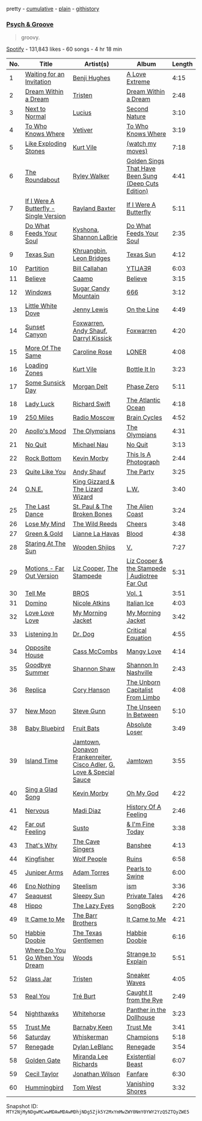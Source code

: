 pretty - [cumulative](/playlists/cumulative/37i9dQZF1DX2FJ4E5eMYdk.md) - [plain](/playlists/plain/37i9dQZF1DX2FJ4E5eMYdk) - [githistory](https://github.githistory.xyz/mackorone/spotify-playlist-archive/blob/main/playlists/plain/37i9dQZF1DX2FJ4E5eMYdk)

### [Psych & Groove](https://open.spotify.com/playlist/37i9dQZF1DX2FJ4E5eMYdk)

> groovy.

[Spotify](https://open.spotify.com/user/spotify) - 131,843 likes - 60 songs - 4 hr 18 min

| No. | Title | Artist(s) | Album | Length |
|---|---|---|---|---|
| 1 | [Waiting for an Invitation](https://open.spotify.com/track/71yh7sKS2R54c3qcGuRv2j) | [Benji Hughes](https://open.spotify.com/artist/1w4UUVXVsk63VT2vTwx1e1) | [A Love Extreme](https://open.spotify.com/album/2zQGpwdvHqZhw2BguUqb18) | 4:15 |
| 2 | [Dream Within a Dream](https://open.spotify.com/track/7wuHX0sgGELdVbZMSfKTgw) | [Tristen](https://open.spotify.com/artist/136eH4t69aKT2UuS36z3Qo) | [Dream Within a Dream](https://open.spotify.com/album/5NnQzQNyUQMwiHTzNrrGdx) | 2:48 |
| 3 | [Next to Normal](https://open.spotify.com/track/32hyjj6HoeylRLJDEwLRPM) | [Lucius](https://open.spotify.com/artist/1WrqUPWlHN5FXCRcQgrkas) | [Second Nature](https://open.spotify.com/album/23rODwWw3dylrLEzUW1tIw) | 3:10 |
| 4 | [To Who Knows Where](https://open.spotify.com/track/4WmR52KdbGjBNYswu0vCxq) | [Vetiver](https://open.spotify.com/artist/7ACSlU8kTcQIbvpwLWze8E) | [To Who Knows Where](https://open.spotify.com/album/5NAczxw7gfuk2RaADp1aMn) | 3:19 |
| 5 | [Like Exploding Stones](https://open.spotify.com/track/3UEmMEcilrUnd589Nhv5ct) | [Kurt Vile](https://open.spotify.com/artist/5gspAQIAH8nJUrMYgXjCJ2) | [\(watch my moves\)](https://open.spotify.com/album/0iUKX7bSb68dbhM7sfcNwo) | 7:18 |
| 6 | [The Roundabout](https://open.spotify.com/track/1XJP5iLjFHrKwdNIRC4V4j) | [Ryley Walker](https://open.spotify.com/artist/7xwppARWdjgnJSKLhbGzFc) | [Golden Sings That Have Been Sung \(Deep Cuts Edition\)](https://open.spotify.com/album/65lq5gUdKOakCZjNaurgy6) | 4:41 |
| 7 | [If I Were A Butterfly \- Single Version](https://open.spotify.com/track/0oUBTMblmGqB5fBibdslTw) | [Rayland Baxter](https://open.spotify.com/artist/251UrhgNbMr15NLzQ2KyKq) | [If I Were A Butterfly](https://open.spotify.com/album/11R59ESDiW114ngszKUkyH) | 5:11 |
| 8 | [Do What Feeds Your Soul](https://open.spotify.com/track/3vgVc48A4Zx2GvBblEMxce) | [Kyshona](https://open.spotify.com/artist/6W2VAlwJmXUkGwOmtFCFUA), [Shannon LaBrie](https://open.spotify.com/artist/2hbQ7GP1FxLy7D8lRX2Kq7) | [Do What Feeds Your Soul](https://open.spotify.com/album/1MCMIRmD3RAj9zbMLfdADw) | 2:35 |
| 9 | [Texas Sun](https://open.spotify.com/track/24ntSW3QVJzR79lHAAOTaY) | [Khruangbin](https://open.spotify.com/artist/2mVVjNmdjXZZDvhgQWiakk), [Leon Bridges](https://open.spotify.com/artist/3qnGvpP8Yth1AqSBMqON5x) | [Texas Sun](https://open.spotify.com/album/4HFO9PDRxsdbcegkcNhxgz) | 4:12 |
| 10 | [Partition](https://open.spotify.com/track/2zoJ9SMaicLiQc22enBTII) | [Bill Callahan](https://open.spotify.com/artist/7gqsi6aBSkRMJoL9psKqMr) | [YTI⅃AƎЯ](https://open.spotify.com/album/3bclTvGr69frcDsVw2VJVO) | 6:03 |
| 11 | [Believe](https://open.spotify.com/track/0QFGZqqB1KDpOtyL3vXMXo) | [Caamp](https://open.spotify.com/artist/0wyMPXGfOuQzNR54ujR9Ix) | [Believe](https://open.spotify.com/album/0WOkJaVLYAGfbuBvcKCTCo) | 3:15 |
| 12 | [Windows](https://open.spotify.com/track/4gX8uV7Cx0VYsw1nPaL2qC) | [Sugar Candy Mountain](https://open.spotify.com/artist/3y6SKYXXP4lrliD6CzVXH3) | [666](https://open.spotify.com/album/0Y9pFvtCR52aFUxJfKjTMB) | 3:12 |
| 13 | [Little White Dove](https://open.spotify.com/track/6GmpADghIK0gLem1FS2VGJ) | [Jenny Lewis](https://open.spotify.com/artist/5cMVRrisBpDkXCVG48epED) | [On the Line](https://open.spotify.com/album/2AHG3vkC3H7zqHbYdgCCcy) | 4:49 |
| 14 | [Sunset Canyon](https://open.spotify.com/track/4YvOkz9IrldHkWiDZremSr) | [Foxwarren](https://open.spotify.com/artist/2dPIBvg7mU59dCTGjhPylV), [Andy Shauf](https://open.spotify.com/artist/5mFKYdmiYwNJTDtSzgFyQx), [Darryl Kissick](https://open.spotify.com/artist/1VbP2VbyU1Ht1wtIAMn4Gc) | [Foxwarren](https://open.spotify.com/album/27NP9XgsqFi9sfV9RZaqOa) | 4:20 |
| 15 | [More Of The Same](https://open.spotify.com/track/1e2LGT07diSwc7UYnK7txi) | [Caroline Rose](https://open.spotify.com/artist/06W84OT2eFUNVwG85UsxJw) | [LONER](https://open.spotify.com/album/2ztVsnlMAsHqVe1BjoICnr) | 4:08 |
| 16 | [Loading Zones](https://open.spotify.com/track/0Z6W8GqZLM7DmgKp2jY6Pd) | [Kurt Vile](https://open.spotify.com/artist/5gspAQIAH8nJUrMYgXjCJ2) | [Bottle It In](https://open.spotify.com/album/1UVthTEgHP0WcZZxqHtkvL) | 3:23 |
| 17 | [Some Sunsick Day](https://open.spotify.com/track/7kXJUbAAPx2Bc4tKASpV5T) | [Morgan Delt](https://open.spotify.com/artist/29ITaP4nYGDlz54m7pLJL1) | [Phase Zero](https://open.spotify.com/album/2B3pV6PcT7nwqrWrheOqWP) | 5:11 |
| 18 | [Lady Luck](https://open.spotify.com/track/4zdSkZqBNo0fHmviHOtxGe) | [Richard Swift](https://open.spotify.com/artist/7fSjnDr8tBO37Xbb2UXuYr) | [The Atlantic Ocean](https://open.spotify.com/album/4IwiiZ3EaJ1FKeHyVatLIO) | 4:18 |
| 19 | [250 Miles](https://open.spotify.com/track/5zWsOD8aSwx5P7kGb6gQTw) | [Radio Moscow](https://open.spotify.com/artist/692VvGTch5OLXj4zEE6H3y) | [Brain Cycles](https://open.spotify.com/album/3w26tAxCUFYYzeFMq5qNJg) | 4:52 |
| 20 | [Apollo's Mood](https://open.spotify.com/track/6j1GazXT78zw8orKRsZVt5) | [The Olympians](https://open.spotify.com/artist/0ZPqGxW2iwZz7vGJWzuTUi) | [The Olympians](https://open.spotify.com/album/4XipjE8vNOXj7Xc9FlD962) | 4:31 |
| 21 | [No Quit](https://open.spotify.com/track/3zGn3DuQSsh5g6o2r6IwJg) | [Michael Nau](https://open.spotify.com/artist/1VfgWum48nwYJcCfdPwWgs) | [No Quit](https://open.spotify.com/album/1YhIJxRStr6P4klotOPv9N) | 3:13 |
| 22 | [Rock Bottom](https://open.spotify.com/track/17ctpmqT0N9hGhXWWvOob5) | [Kevin Morby](https://open.spotify.com/artist/6fxk3UXHTFYET8qCT9WlBF) | [This Is A Photograph](https://open.spotify.com/album/6NMzokKOYpPO9VXDjmc5y6) | 2:44 |
| 23 | [Quite Like You](https://open.spotify.com/track/46zMfAycgHfH8mq7cm25zX) | [Andy Shauf](https://open.spotify.com/artist/5mFKYdmiYwNJTDtSzgFyQx) | [The Party](https://open.spotify.com/album/35FWLG8Ysjj1BF3sx4F6zM) | 3:25 |
| 24 | [O.N.E.](https://open.spotify.com/track/5Tr57zEsUBRckxVrwgsoQU) | [King Gizzard & The Lizard Wizard](https://open.spotify.com/artist/6XYvaoDGE0VmRt83Jss9Sn) | [L.W.](https://open.spotify.com/album/7mGW0YccQQZPCD1acHaClx) | 3:40 |
| 25 | [The Last Dance](https://open.spotify.com/track/3Z9Xzfi7XDT3DVyfb8gRVp) | [St\. Paul & The Broken Bones](https://open.spotify.com/artist/4fXkvh05wFhuH77MfD4m9o) | [The Alien Coast](https://open.spotify.com/album/6u9qHGvcKkavFaWp4Hwifl) | 3:24 |
| 26 | [Lose My Mind](https://open.spotify.com/track/7djjzziCovlTf0yXGIArWS) | [The Wild Reeds](https://open.spotify.com/artist/3Q9WLyqkHw04V6DDtvPWwH) | [Cheers](https://open.spotify.com/album/449AwHLbBwEzRvAqIQr5mB) | 3:48 |
| 27 | [Green & Gold](https://open.spotify.com/track/4VPpZXXeZHfpzvHNaPjLcF) | [Lianne La Havas](https://open.spotify.com/artist/2RP4pPHTXlQpDnO9LvR7Yt) | [Blood](https://open.spotify.com/album/0OyUgwL97FT5MWpBLqL6br) | 4:38 |
| 28 | [Staring At The Sun](https://open.spotify.com/track/0Ku9zP02uHYS4HH6jNLxV0) | [Wooden Shjips](https://open.spotify.com/artist/35rFgnhlSSYflP4HpC3JM0) | [V.](https://open.spotify.com/album/5KjpFRvPpExlRIuDQqwhNk) | 7:27 |
| 29 | [Motions \- Far Out Version](https://open.spotify.com/track/3An6qpudDbeAHGDyFUVrUB) | [Liz Cooper](https://open.spotify.com/artist/58irgKwXTjCCuYQB58aXeH), [The Stampede](https://open.spotify.com/artist/6naWDjIIvxOhHfu99ubAC7) | [Liz Cooper & the Stampede \| Audiotree Far Out](https://open.spotify.com/album/1EjCdmwjYApHKhSRmaXSpR) | 5:31 |
| 30 | [Tell Me](https://open.spotify.com/track/581KISzBIATjlONj5MbPQe) | [BROS](https://open.spotify.com/artist/4b2FejUQCLbLbalnwPyLQc) | [Vol\. 1](https://open.spotify.com/album/1q8IVSmI5N41iEuhMyX3Bf) | 3:51 |
| 31 | [Domino](https://open.spotify.com/track/6L8waqXbOl7OXhhH3acVfk) | [Nicole Atkins](https://open.spotify.com/artist/4ab2tQaaTr2TnairelOwvO) | [Italian Ice](https://open.spotify.com/album/5fMEqegQ5CNA7V4OB7ROWV) | 4:03 |
| 32 | [Love Love Love](https://open.spotify.com/track/7uHLE0CpfsRl6Cil3965jn) | [My Morning Jacket](https://open.spotify.com/artist/43O3c6wewpzPKwVaGEEtBM) | [My Morning Jacket](https://open.spotify.com/album/3L8hsIkIH21xMPiRjalZmH) | 3:42 |
| 33 | [Listening In](https://open.spotify.com/track/46D2L5WkfinP6scJ7sLX3Z) | [Dr\. Dog](https://open.spotify.com/artist/4mLJ3XfOM5FPjSAWdQ2Jk7) | [Critical Equation](https://open.spotify.com/album/2NsHYx621pWYlCrJFhTDaq) | 4:55 |
| 34 | [Opposite House](https://open.spotify.com/track/2XpsvLcddOSFanKBCZCEBR) | [Cass McCombs](https://open.spotify.com/artist/2iUVQjheBnvOt8vaBrxXJz) | [Mangy Love](https://open.spotify.com/album/2gBR8Ql9GjUrNIsX97sFld) | 4:14 |
| 35 | [Goodbye Summer](https://open.spotify.com/track/0d7crNWqruNUFY796UFbe5) | [Shannon Shaw](https://open.spotify.com/artist/4bKniuCGFic42eaNWK34Jq) | [Shannon In Nashville](https://open.spotify.com/album/4M9uQm7mOVQkwYa2iRP7Tt) | 2:43 |
| 36 | [Replica](https://open.spotify.com/track/6oWRYpDQbgl8N6gkb5KSkR) | [Cory Hanson](https://open.spotify.com/artist/2XG4LWrmKXFA1PqnUsuPj6) | [The Unborn Capitalist From Limbo](https://open.spotify.com/album/21UK10eBA1kdKwRDON3q7H) | 4:08 |
| 37 | [New Moon](https://open.spotify.com/track/0ZWliPPI1OGqhcDSBJUHim) | [Steve Gunn](https://open.spotify.com/artist/7uLXW75DlTRahz2WKJZGeO) | [The Unseen In Between](https://open.spotify.com/album/349hcptM7Y0HRpgrsSY570) | 5:10 |
| 38 | [Baby Bluebird](https://open.spotify.com/track/5MS4QMgwaZJna9wev1S6yh) | [Fruit Bats](https://open.spotify.com/artist/6Qm9stX6XO1a4c7BXQDDgc) | [Absolute Loser](https://open.spotify.com/album/1vRxjcJpuE6MxaDwvDcldB) | 3:49 |
| 39 | [Island Time](https://open.spotify.com/track/64ITiMSrRWmyU5WDQCG6Rm) | [Jamtown](https://open.spotify.com/artist/32eTdkXPNVrfPShFVWZu1N), [Donavon Frankenreiter](https://open.spotify.com/artist/2IAZ2xX1Ovh5jxhBWE7wda), [Cisco Adler](https://open.spotify.com/artist/23apFYuBTpFemqLDn8ViLW), [G\. Love & Special Sauce](https://open.spotify.com/artist/74fkl73HDlCXw0l6cemB89) | [Jamtown](https://open.spotify.com/album/4AT0jvWKpqejzojMxPHZvL) | 3:55 |
| 40 | [Sing a Glad Song](https://open.spotify.com/track/0NvChpeglptzoEUB7jmcvz) | [Kevin Morby](https://open.spotify.com/artist/6fxk3UXHTFYET8qCT9WlBF) | [Oh My God](https://open.spotify.com/album/0iLJfkAoeTd3BSj9IguASU) | 4:22 |
| 41 | [Nervous](https://open.spotify.com/track/0qvyXZivJalmoO6iJpPg56) | [Madi Diaz](https://open.spotify.com/artist/7E1o9IcnpiFQDlAUk2H7Az) | [History Of A Feeling](https://open.spotify.com/album/0bx5hbIbfqvl6XmqTiGvkt) | 2:46 |
| 42 | [Far out Feeling](https://open.spotify.com/track/7cXOCT8IbMLFXiCeRExTJ6) | [Susto](https://open.spotify.com/artist/7foyQbi7GKriLiv1GPVEwt) | [& I'm Fine Today](https://open.spotify.com/album/5BMjWYvNyJDfdW5Gzfyc21) | 3:38 |
| 43 | [That's Why](https://open.spotify.com/track/11U2oE7JtimG9mtqSb4bNk) | [The Cave Singers](https://open.spotify.com/artist/4SjCvf9Ctuz369ZKAnjkZP) | [Banshee](https://open.spotify.com/album/31UJBB7T1tlLwqEXSjrUCt) | 4:13 |
| 44 | [Kingfisher](https://open.spotify.com/track/4pG41oVPVexrDlwnvT2xtt) | [Wolf People](https://open.spotify.com/artist/6ZkaJWNgRHvDBiuZsyTaZK) | [Ruins](https://open.spotify.com/album/71ujjjzO4U0ED11m2tVzKu) | 6:58 |
| 45 | [Juniper Arms](https://open.spotify.com/track/7gEjjZeZIpN6noZyo0vN5U) | [Adam Torres](https://open.spotify.com/artist/4wIdxySSxqlIirsqE0JKx8) | [Pearls to Swine](https://open.spotify.com/album/5vzBUbGigJfjW23Deldzca) | 6:00 |
| 46 | [Eno Nothing](https://open.spotify.com/track/3ty4wwRjK57Mfdbf5xTqUA) | [Steelism](https://open.spotify.com/artist/4vsRWAlRRT40g7LjHiUMco) | [ism](https://open.spotify.com/album/2YKt3LwBzCSAoon0XlzeMU) | 3:36 |
| 47 | [Seaquest](https://open.spotify.com/track/2VsAxaacbKF0L54eymlPVd) | [Sleepy Sun](https://open.spotify.com/artist/4CL0ezfJvQDkDmjMG7XrV0) | [Private Tales](https://open.spotify.com/album/2A2CCRLatKBrBodEp4UIz6) | 4:26 |
| 48 | [Hippo](https://open.spotify.com/track/1suoH2qGw6E4wzG3T0JIIA) | [The Lazy Eyes](https://open.spotify.com/artist/5ZCOgPpZNvlJEBnUZnDqW8) | [SongBook](https://open.spotify.com/album/1w73ipVNe04ERHc8bwEQG0) | 2:20 |
| 49 | [It Came to Me](https://open.spotify.com/track/1wSTaoEcGPZy9osC25kn0m) | [The Barr Brothers](https://open.spotify.com/artist/4OyRutd80DZC22C4pl63l7) | [It Came to Me](https://open.spotify.com/album/6RaF1MxbjvBteIflXzSvt4) | 4:21 |
| 50 | [Habbie Doobie](https://open.spotify.com/track/6IpcOV0Re2M1l8APgqkTrJ) | [The Texas Gentlemen](https://open.spotify.com/artist/6EuVxyAGrWCKJtj5pRSHaw) | [Habbie Doobie](https://open.spotify.com/album/1OQaOXq9ss7U8IA9a7GhEk) | 6:16 |
| 51 | [Where Do You Go When You Dream](https://open.spotify.com/track/2bdDETZsaSuA00ctnPEnLX) | [Woods](https://open.spotify.com/artist/2sBPVEeMBXKNsZtYaJixnJ) | [Strange to Explain](https://open.spotify.com/album/6W3ljBUTGb9FhuOVZBPbQI) | 5:51 |
| 52 | [Glass Jar](https://open.spotify.com/track/33xaD95lsvcImZpV4POK1N) | [Tristen](https://open.spotify.com/artist/136eH4t69aKT2UuS36z3Qo) | [Sneaker Waves](https://open.spotify.com/album/3sjI5fIAlCwCkWR0IJdQx2) | 4:05 |
| 53 | [Real You](https://open.spotify.com/track/3eDpqXBwKK5AE0blKPpitN) | [Tré Burt](https://open.spotify.com/artist/5e5Zm5z8OPycf55hgDxKIc) | [Caught It from the Rye](https://open.spotify.com/album/2PaV8pGlT02BHgGIQ571Ag) | 2:49 |
| 54 | [Nighthawks](https://open.spotify.com/track/3VGFQIgw8EZpjpuqcmRSc5) | [Whitehorse](https://open.spotify.com/artist/3PSH5PsWfZQiD2wieKU0ss) | [Panther in the Dollhouse](https://open.spotify.com/album/4KgEdCY2anj26R16gSbqwn) | 3:23 |
| 55 | [Trust Me](https://open.spotify.com/track/2e8mFEbOdFBVBlqmo6nas0) | [Barnaby Keen](https://open.spotify.com/artist/6D9DHfYu4mNuNgCe5kDnBA) | [Trust Me](https://open.spotify.com/album/0YCsUvfWmhU7Yuzc8nbJsq) | 3:41 |
| 56 | [Saturday](https://open.spotify.com/track/5GATiZMNerk6BLjPJp5aPL) | [Whiskerman](https://open.spotify.com/artist/6TFAeiJq10S8qvN86uS4ta) | [Champions](https://open.spotify.com/album/0hPVwSxwtZ2hktk9pcqa05) | 5:18 |
| 57 | [Renegade](https://open.spotify.com/track/4e6RmWaibb8xQgda9JcWRf) | [Dylan LeBlanc](https://open.spotify.com/artist/60rNO7ymhlxcYxrdkDYq1k) | [Renegade](https://open.spotify.com/album/4MKMt6xC0PXKlFHnQqZurJ) | 3:54 |
| 58 | [Golden Gate](https://open.spotify.com/track/0i8ea8zOfRjFSpjcaEy7Zp) | [Miranda Lee Richards](https://open.spotify.com/artist/78zeWQTQM1r7qFCfu2ILZc) | [Existential Beast](https://open.spotify.com/album/4ZDplu8ljG8eGyrtDH7rfd) | 6:07 |
| 59 | [Cecil Taylor](https://open.spotify.com/track/0dTKg7gQzxuBRNRy0e1IVX) | [Jonathan Wilson](https://open.spotify.com/artist/6KJIIOCWsWtNc7ICINtPEw) | [Fanfare](https://open.spotify.com/album/0oFgCWCbCPdLcDBVblR65z) | 6:30 |
| 60 | [Hummingbird](https://open.spotify.com/track/6mgIfZWip9DpqFD6q2Gf4G) | [Tom West](https://open.spotify.com/artist/4IszB4IvfBur47pa0bm1sr) | [Vanishing Shores](https://open.spotify.com/album/1uUarXMkJvV1R2syV3cYnU) | 3:32 |

Snapshot ID: `MTY2NjMyNDgwMCwwMDAwMDAwMDhjNDg5Zjk5Y2MxYmMwZWY0NmY0YWY2YzQ5ZTQyZWE5`
